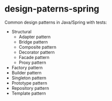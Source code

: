 # design-paterns-spring

Common design patterns in Java/Spring with tests:

- Structural
    - Adapter pattern
    - Bridge pattern
    - Composite pattern
    - Decorator pattern
    - Facade pattern
    - Proxy pattern
- Factory pattern
- Builder pattern
- Singleton pattern
- Prototype pattern
- Repository pattern
- Template pattern

